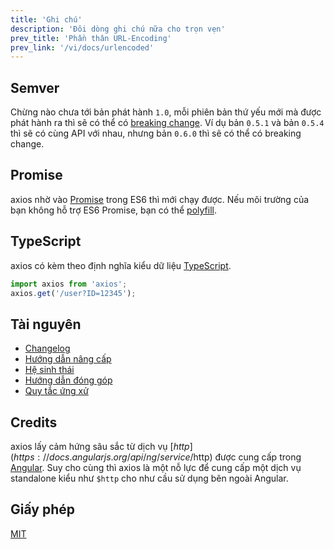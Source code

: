 ```yaml
---
title: 'Ghi chú'
description: 'Đôi dòng ghi chú nữa cho trọn vẹn'
prev_title: 'Phần thân URL-Encoding'
prev_link: '/vi/docs/urlencoded'
---
```


## Semver

Chừng nào chưa tới bản phát hành `1.0`, mỗi phiên bản thứ yếu mới mà được phát hành ra thì sẽ có thể có [breaking change](https://en.wiktionary.org/wiki/breaking_change). Ví dụ bản `0.5.1` và bản `0.5.4` thì sẽ có cùng API với nhau, nhưng bản `0.6.0` thì sẽ có thể có breaking change.

## Promise

axios nhờ vào [Promise](http://caniuse.com/promises) trong ES6 thì mới chạy được.
Nếu môi trường của bạn không hỗ trợ ES6 Promise, bạn có thể [polyfill](https://github.com/jakearchibald/es6-promise).

## TypeScript
axios có kèm theo định nghĩa kiểu dữ liệu [TypeScript](http://typescriptlang.org).
```typescript
import axios from 'axios';
axios.get('/user?ID=12345');
```

## Tài nguyên

* [Changelog](https://github.com/axios/axios/blob/master/CHANGELOG.md)
* [Hướng dẫn nâng cấp](https://github.com/axios/axios/blob/master/UPGRADE_GUIDE.md)
* [Hệ sinh thái](https://github.com/axios/axios/blob/master/ECOSYSTEM.md)
* [Hướng dẫn đóng góp](https://github.com/axios/axios/blob/master/CONTRIBUTING.md)
* [Quy tắc ứng xử](https://github.com/axios/axios/blob/master/CODE_OF_CONDUCT.md)

## Credits

axios lấy cảm hứng sâu sắc từ dịch vụ [$http](https://docs.angularjs.org/api/ng/service/$http) được cung cấp trong [Angular](https://angularjs.org/). Suy cho cùng thì axios là một nỗ lực để cung cấp một dịch vụ standalone kiểu như `$http` cho như cầu sử dụng bên ngoài Angular.

## Giấy phép

[MIT](https://github.com/axios/axios/blob/master/LICENSE)